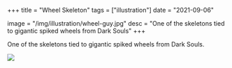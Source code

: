 +++
title = "Wheel Skeleton"
tags = ["illustration"]
date = "2021-09-06"

image = "/img/illustration/wheel-guy.jpg"
desc = "One of the skeletons tied to gigantic spiked wheels from Dark Souls"
+++

One of the skeletons tied to gigantic spiked wheels from Dark Souls.

![](/img/illustration/wheel-guy.jpg)

